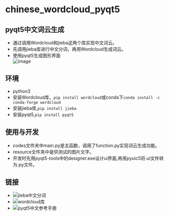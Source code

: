 # chinese_wordcloud_pyqt5  
## pyqt5中文词云生成
* 通过调用Wordcloud和jieba这两个库实现中文词云。
* 先调用jieba库进行中文分词，再用Wordcloud生成词云。
* 使用pyqt5生成图形界面  
![image](https://github.com/mantuoluozk/chinese_wordcloud_pyqt/blob/master/resource/程序截图.png)
## 环境
* python3
* 安装Wordcloud库，```pip install wordcloud```或conda下```conda install -c conda-forge wordcloud```
* 安装jieba库,```pip install jieba```
* 安装pyqt5,```pip install pyqt5```
## 使用与开发
* codes文件夹中main.py是主函数，调用了function.py实现词云生成功能。
* resource文件夹中是供测试的图片文字。
* 开发时先用pyqt5-tools中的designer.exe设计ui界面,再用pyuic5将.ui文件转为.py文件。
## 链接
* ![jieba中文分词](https://github.com/fxsjy/jieba)
* ![wordcloud库](https://github.com/amueller/word_cloud)
* ![pyqt5中文参考手册](https://maicss.gitbooks.io/pyqt5/)